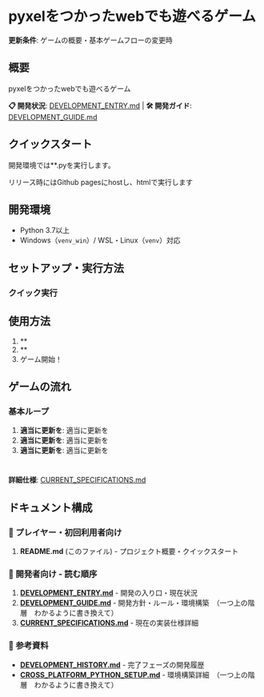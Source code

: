 # pyxelをつかったwebでも遊べるゲーム

**更新条件**: ゲームの概要・基本ゲームフローの変更時

## 概要

pyxelをつかったwebでも遊べるゲーム

**📋 開発状況**: [DEVELOPMENT_ENTRY.md](./DEVELOPMENT_ENTRY.md) | **🛠️ 開発ガイド**: [DEVELOPMENT_GUIDE.md](./DEVELOPMENT_GUIDE.md)

## クイックスタート

開発環境では**.pyを実行します。

リリース時にはGithub pagesにhostし、htmlで実行します


## 開発環境

- Python 3.7以上
- Windows（`venv_win`）/ WSL・Linux（`venv`）対応

## セットアップ・実行方法

### クイック実行


## 使用方法

1. **
2. **
3. ゲーム開始！

## ゲームの流れ

### 基本ループ
1. **適当に更新を**: 適当に更新を
2. **適当に更新を**: 適当に更新を
3. **適当に更新を**: 適当に更新を

#

**詳細仕様**: [CURRENT_SPECIFICATIONS.md](./CURRENT_SPECIFICATIONS.md)

## ドキュメント構成

### 📖 プレイヤー・初回利用者向け
1. **README.md** (このファイル) - プロジェクト概要・クイックスタート

### 📖 開発者向け - 読む順序
1. **[DEVELOPMENT_ENTRY.md](./DEVELOPMENT_ENTRY.md)** - 開発の入り口・現在状況
2. **[DEVELOPMENT_GUIDE.md](./DEVELOPMENT_GUIDE.md)** - 開発方針・ルール・環境構築　（一つ上の階層　わかるように書き換えて）
3. **[CURRENT_SPECIFICATIONS.md](./CURRENT_SPECIFICATIONS.md)** - 現在の実装仕様詳細

### 📖 参考資料
- **[DEVELOPMENT_HISTORY.md](./DEVELOPMENT_HISTORY.md)** - 完了フェーズの開発履歴
- **[CROSS_PLATFORM_PYTHON_SETUP.md](./CROSS_PLATFORM_PYTHON_SETUP.md)** - 環境構築詳細　（一つ上の階層　わかるように書き換えて）


